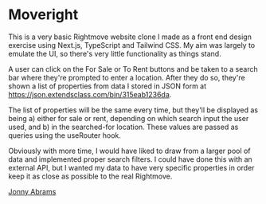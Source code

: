 # Moveright

This is a very basic Rightmove website clone I made as a front end design exercise using Next.js, TypeScript and Tailwind CSS. My aim was largely to emulate the UI, so there's very little functionality as things stand. 

A user can click on the For Sale or To Rent buttons and be taken to a search bar where they're prompted to enter a location. After they do so, they're shown a list of properties from data I stored in JSON form at https://json.extendsclass.com/bin/315eab1236da.

The list of properties will be the same every time, but they'll be displayed as being a) either for sale or rent, depending on which search input the user used, and b) in the searched-for location. These values are passed as queries using the useRouter hook.

Obviously with more time, I would have liked to draw from a larger pool of data and implemented proper search filters. I could have done this with an external API, but I wanted my data to have very specific properties in order keep it as close as possible to the real Rightmove.

[Jonny Abrams](https://github.com/jonnyabrams)